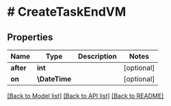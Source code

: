 # # CreateTaskEndVM

## Properties

Name | Type | Description | Notes
------------ | ------------- | ------------- | -------------
**after** | **int** |  | [optional]
**on** | **\DateTime** |  | [optional]

[[Back to Model list]](../../README.md#models) [[Back to API list]](../../README.md#endpoints) [[Back to README]](../../README.md)
